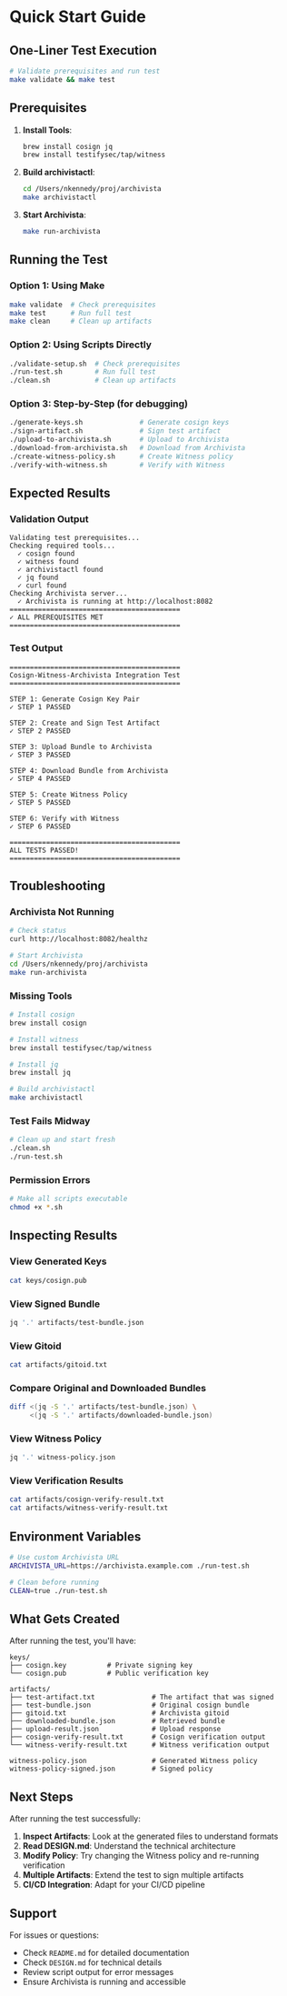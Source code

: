 # Quick Start Guide

## One-Liner Test Execution

```bash
# Validate prerequisites and run test
make validate && make test
```

## Prerequisites

1. **Install Tools**:
   ```bash
   brew install cosign jq
   brew install testifysec/tap/witness
   ```

2. **Build archivistactl**:
   ```bash
   cd /Users/nkennedy/proj/archivista
   make archivistactl
   ```

3. **Start Archivista**:
   ```bash
   make run-archivista
   ```

## Running the Test

### Option 1: Using Make
```bash
make validate  # Check prerequisites
make test      # Run full test
make clean     # Clean up artifacts
```

### Option 2: Using Scripts Directly
```bash
./validate-setup.sh  # Check prerequisites
./run-test.sh        # Run full test
./clean.sh           # Clean up artifacts
```

### Option 3: Step-by-Step (for debugging)
```bash
./generate-keys.sh              # Generate cosign keys
./sign-artifact.sh              # Sign test artifact
./upload-to-archivista.sh       # Upload to Archivista
./download-from-archivista.sh   # Download from Archivista
./create-witness-policy.sh      # Create Witness policy
./verify-with-witness.sh        # Verify with Witness
```

## Expected Results

### Validation Output
```
Validating test prerequisites...
Checking required tools...
  ✓ cosign found
  ✓ witness found
  ✓ archivistactl found
  ✓ jq found
  ✓ curl found
Checking Archivista server...
  ✓ Archivista is running at http://localhost:8082
==========================================
✓ ALL PREREQUISITES MET
==========================================
```

### Test Output
```
==========================================
Cosign-Witness-Archivista Integration Test
==========================================

STEP 1: Generate Cosign Key Pair
✓ STEP 1 PASSED

STEP 2: Create and Sign Test Artifact
✓ STEP 2 PASSED

STEP 3: Upload Bundle to Archivista
✓ STEP 3 PASSED

STEP 4: Download Bundle from Archivista
✓ STEP 4 PASSED

STEP 5: Create Witness Policy
✓ STEP 5 PASSED

STEP 6: Verify with Witness
✓ STEP 6 PASSED

==========================================
ALL TESTS PASSED!
==========================================
```

## Troubleshooting

### Archivista Not Running
```bash
# Check status
curl http://localhost:8082/healthz

# Start Archivista
cd /Users/nkennedy/proj/archivista
make run-archivista
```

### Missing Tools
```bash
# Install cosign
brew install cosign

# Install witness
brew install testifysec/tap/witness

# Install jq
brew install jq

# Build archivistactl
make archivistactl
```

### Test Fails Midway
```bash
# Clean up and start fresh
./clean.sh
./run-test.sh
```

### Permission Errors
```bash
# Make all scripts executable
chmod +x *.sh
```

## Inspecting Results

### View Generated Keys
```bash
cat keys/cosign.pub
```

### View Signed Bundle
```bash
jq '.' artifacts/test-bundle.json
```

### View Gitoid
```bash
cat artifacts/gitoid.txt
```

### Compare Original and Downloaded Bundles
```bash
diff <(jq -S '.' artifacts/test-bundle.json) \
     <(jq -S '.' artifacts/downloaded-bundle.json)
```

### View Witness Policy
```bash
jq '.' witness-policy.json
```

### View Verification Results
```bash
cat artifacts/cosign-verify-result.txt
cat artifacts/witness-verify-result.txt
```

## Environment Variables

```bash
# Use custom Archivista URL
ARCHIVISTA_URL=https://archivista.example.com ./run-test.sh

# Clean before running
CLEAN=true ./run-test.sh
```

## What Gets Created

After running the test, you'll have:

```
keys/
├── cosign.key          # Private signing key
└── cosign.pub          # Public verification key

artifacts/
├── test-artifact.txt              # The artifact that was signed
├── test-bundle.json               # Original cosign bundle
├── gitoid.txt                     # Archivista gitoid
├── downloaded-bundle.json         # Retrieved bundle
├── upload-result.json             # Upload response
├── cosign-verify-result.txt       # Cosign verification output
└── witness-verify-result.txt      # Witness verification output

witness-policy.json                # Generated Witness policy
witness-policy-signed.json         # Signed policy
```

## Next Steps

After running the test successfully:

1. **Inspect Artifacts**: Look at the generated files to understand formats
2. **Read DESIGN.md**: Understand the technical architecture
3. **Modify Policy**: Try changing the Witness policy and re-running verification
4. **Multiple Artifacts**: Extend the test to sign multiple artifacts
5. **CI/CD Integration**: Adapt for your CI/CD pipeline

## Support

For issues or questions:
- Check `README.md` for detailed documentation
- Check `DESIGN.md` for technical details
- Review script output for error messages
- Ensure Archivista is running and accessible
